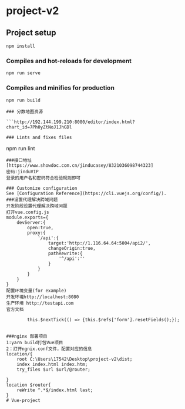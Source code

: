 # project-v2

## Project setup
```
npm install
```

### Compiles and hot-reloads for development
```
npm run serve
```

### Compiles and minifies for production
```
npm run build

### 分数地图资源

```http://192.144.199.210:8080/editor/index.html?chart_id=7Ph0yZtNoJ1JhGDl

### Lints and fixes files
```
npm run lint
```
###接口地址
[https://www.showdoc.com.cn/jinducasey/8321036098744323]
密码:jinduVIP
登录的用户名和密码符合检验规则即可

### Customize configuration
See [Configuration Reference](https://cli.vuejs.org/config/).
###设置代理解决跨域问题
开发阶段设置代理解决跨域问题
打开vue.config.js
module.exports={
    devServer:{
        open:true,
        proxy:{
            '/api':{
                target:'http://1.116.64.64:5004/api2/',
                changeOrigin:true,
                pathRewrite:{
                    '^/api':''
                }
            }
        }
    }
}
配置环境变量(for example)
开发环境http://localhost:8080
生产环境 http://testapi.com
官方文档

        this.$nextTick(() => {this.$refs['form'].resetFields();});


###nginx 部署项目
1:yarn build打包Vue项目
2：打开ngnix.conf文件，配置对应的信息
location/{
    root C:\Users\17542\Desktop\project-v2\dist;
    index index.html index.htm;
    try_files $url $url/@router;

}
location $router{
    reWrite ^.*$/index.html last;
}
#   V u e - p r o j e c t  
 